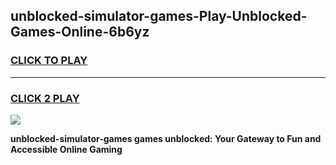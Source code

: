 
## unblocked-simulator-games-Play-Unblocked-Games-Online-6b6yz
<h3>
<a href="https://premium76.site?title=unblocked-simulator-games&ref=25A">CLICK TO PLAY</a></h3>
<hr>

<h3>
<a href="https://premium76.site?title=unblocked-simulator-games&ref=25A">CLICK 2 PLAY</a>
  
</h3>

<a href="https://premium76.site?title=unblocked-simulator-games&ref=25A"><img src="https://clearcache.store/games.png"></a>


**unblocked-simulator-games games unblocked: Your Gateway to Fun and Accessible Online Gaming**
